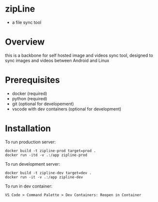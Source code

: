 # zipLine
- a file sync tool

# Overview
this is a backbone for self hosted image and videos sync tool, designed to sync images and videos between Android and Linux

# Prerequisites
- docker (required)
- python (required)
- git (optional for developement)
- vscode with dev containers (optional for development)

# Installation
To run production server:
    
    docker build -t zipline-prod target=prod .
    docker run -itd -v .:/app zipline-prod

To run development server:

    docker build -t zipline-dev target=dev .
    docker run -it -v .:/app zipline-dev

To run in dev container:

    VS Code > Command Palette > Dev Containers: Reopen in Container
